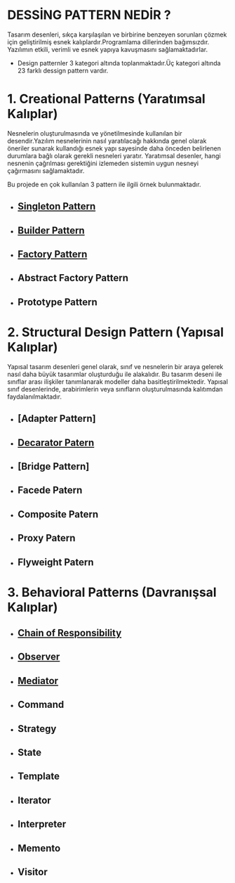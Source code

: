 # DESSİNG PATTERN NEDİR ?

Tasarım desenleri, sıkça karşılaşılan ve birbirine benzeyen sorunları çözmek için geliştirilmiş esnek kalıplardır.Programlama dillerinden bağımsızdır. Yazılımın etkili, verimli ve esnek yapıya kavuşmasını sağlamaktadırlar.

* Design patternler 3 kategori altında toplanmaktadır.Üç kategori altında 23 farklı dessign pattern vardır.

# 1. Creational Patterns (Yaratımsal Kalıplar)

Nesnelerin oluşturulmasında ve yönetilmesinde kullanılan bir desendir.Yazılım nesnelerinin nasıl yaratılacağı hakkında genel olarak öneriler sunarak kullandığı esnek yapı sayesinde daha önceden belirlenen durumlara bağlı olarak gerekli nesneleri yaratır. Yaratımsal desenler, hangi nesnenin çağrılması gerektiğini izlemeden sistemin uygun nesneyi çağırmasını sağlamaktadır.

Bu projede en çok kullanılan 3 pattern ile ilgili örnek bulunmaktadır.

  * ## [Singleton Pattern](https://github.com/ezgiyaman/Design_Patterns/tree/master/CreationalPatterns/SingletonPattern)
  * ## [Builder Pattern](https://github.com/ezgiyaman/Design_Patterns/tree/master/CreationalPatterns/BuilderPattern)
  * ## [Factory Pattern](https://github.com/ezgiyaman/Design_Patterns/tree/master/CreationalPatterns/FactoryMethod)
  * ## Abstract Factory Pattern
  * ## Prototype Pattern

# 2. Structural Design Pattern (Yapısal Kalıplar)

Yapısal tasarım desenleri genel olarak, sınıf ve nesnelerin bir araya gelerek nasıl daha büyük tasarımlar oluşturduğu ile alakalıdır. Bu tasarım deseni ile sınıflar arası ilişkiler tanımlanarak modeller daha basitleştirilmektedir. Yapısal sınıf desenlerinde, arabirimlerin veya sınıfların oluşturulmasında kalıtımdan faydalanılmaktadır.

* ## [Adapter Pattern]
* ## [Decarator Patern](https://github.com/ezgiyaman/Design_Patterns/tree/master/StructuralPatterns/DecoratorPattern)
* ## [Bridge Pattern]
* ## Facede Patern
* ## Composite Patern
* ## Proxy Patern
* ## Flyweight Patern

# 3. Behavioral Patterns (Davranışsal Kalıplar)

* ## [Chain of Responsibility](https://github.com/ezgiyaman/Design_Patterns/tree/master/BehavioralPatterns/TheChainofResponsibility)
* ## [Observer](https://github.com/ezgiyaman/Design_Patterns/tree/master/BehavioralPatterns/ObserverPattern)
* ## [Mediator](https://github.com/ezgiyaman/Design_Patterns/tree/master/BehavioralPatterns/Mediator%20Pattern)
* ## Command
* ## Strategy
* ## State
* ## Template
* ## Iterator
* ## Interpreter
* ## Memento
* ## Visitor


